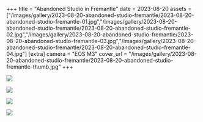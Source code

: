 +++
title = "Abandoned Studio in Fremantle"
date = 2023-08-20
assets = ["/images/gallery/2023-08-20-abandoned-studio-fremantle/2023-08-20-abandoned-studio-fremantle-01.jpg","/images/gallery/2023-08-20-abandoned-studio-fremantle/2023-08-20-abandoned-studio-fremantle-02.jpg","/images/gallery/2023-08-20-abandoned-studio-fremantle/2023-08-20-abandoned-studio-fremantle-03.jpg","/images/gallery/2023-08-20-abandoned-studio-fremantle/2023-08-20-abandoned-studio-fremantle-04.jpg"]
[extra]
camera = "EOS M3"
cover_url = "/images/gallery/2023-08-20-abandoned-studio-fremantle/2023-08-20-abandoned-studio-fremantle-thumb.jpg"
+++

![](/images/gallery/2023-08-20-abandoned-studio-fremantle/2023-08-20-abandoned-studio-fremantle-01.jpg)

![](/images/gallery/2023-08-20-abandoned-studio-fremantle/2023-08-20-abandoned-studio-fremantle-02.jpg)

![](/images/gallery/2023-08-20-abandoned-studio-fremantle/2023-08-20-abandoned-studio-fremantle-03.jpg)

![](/images/gallery/2023-08-20-abandoned-studio-fremantle/2023-08-20-abandoned-studio-fremantle-04.jpg)